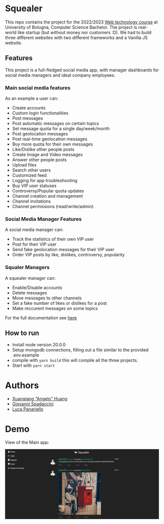 # Squealer

This repo contains the project for the 2022/2023 [Web technology course](https://www.unibo.it/it/didattica/insegnamenti/insegnamento/2022/436428) at University of Bologna, Computer Science Bachelor. The project is real-world like startup (but without money nor customers :D). We had to build three different websites with two different frameworks and a Vanilla JS website.

## Features

This project is a full-fledged social media app, with manager dashboards for social media managers and ideal company employees.

### Main social media features

As an example a user can:

-   Create accounts
-   Custom login functionalities
-   Post messages
-   Post automatic messages on certain topics
-   Set message quota for a single day/week/month
-   Post geolocation messages
-   Post real-time geolocation messages
-   Buy more quota for their own messages
-   Like/Dislike other people posts
-   Create Image and Video messages
-   Answer other people posts
-   Upload files
-   Search other users
-   Customized feed
-   Logging for app troubleshooting
-   Buy VIP user statuses
-   Controversy/Popular quota updates
-   Channel creation and management
-   Channel invitations
-   Channel permissions (read/write/admin)

### Social Media Manager Features

A social media manager can:

-   Track the statistics of their own VIP user
-   Post for their VIP user
-   Send fake geolocation messages for their VIP user
-   Order VIP posts by like, dislikes, controversy, popularity

### Squaler Managers

A squealer manager can:

-   Enable/Disable accounts
-   Delete messages
-   Move messages to other channels
-   Set a fake number of likes or dislikes for a post
-   Make reccurent messages on some topics

For the full documentation see [here](https://github.com/Flecart/Squealer/blob/main/specs.pdf)

## How to run

-   Install node version 20.0.0
-   Setup mongodb connections, filling out a file similar to the provided .env.example
-   compile with `yarn build` this will compile all the three projects.
-   Start with `yarn start`

# Authors

-   [Xuanqiang "Angelo" Huang](https://github.com/flecart)
-   [Giovanni Spadaccini](https://github.com/giospada)
-   [Luca Panariello](https://github.com/Lukirby)


# Demo

View of the Main app:

![main app demo](https://github.com/Flecart/Squealer/blob/main/images/demo.png)